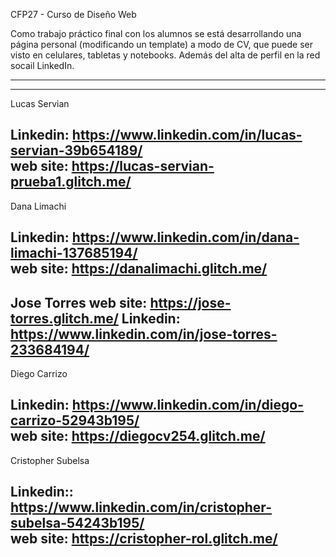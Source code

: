 CFP27 - Curso de Diseño Web

Como trabajo práctico final con los alumnos se está desarrollando una página personal (modificando un template) a modo de CV, que puede ser visto en celulares, tabletas y notebooks. Además del alta de perfil en la red socail LinkedIn.


---------------------------------------------------------------------------------------------------------
---------------------------------------------------------------------------------------------------------
Lucas Servian 

  Linkedin: https://www.linkedin.com/in/lucas-servian-39b654189/ 	    
  web site: https://lucas-servian-prueba1.glitch.me/
---------------------------------------------------------------------------------------------------------
Dana Limachi

  Linkedin: https://www.linkedin.com/in/dana-limachi-137685194/	        
  web site: https://danalimachi.glitch.me/
---------------------------------------------------------------------------------------------------------
Jose Torres
  web site: https://jose-torres.glitch.me/
  Linkedin: https://www.linkedin.com/in/jose-torres-233684194/	        
---------------------------------------------------------------------------------------------------------
Diego Carrizo

  Linkedin: https://www.linkedin.com/in/diego-carrizo-52943b195/	        
  web site: https://diegocv254.glitch.me/
---------------------------------------------------------------------------------------------------------
Cristopher Subelsa

  Linkedin:: https://www.linkedin.com/in/cristopher-subelsa-54243b195/	  
  web site: https://cristopher-rol.glitch.me/
---------------------------------------------------------------------------------------------------------

